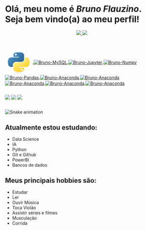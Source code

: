 # **Olá, meu nome é _Bruno Flauzino_. Seja bem vindo(a) ao meu perfil!**

<div align="center">
  <a href="https://github.com/BrunoFlauzinoDS">
  <img height="150em" src="https://github-readme-stats.vercel.app/api?username=BrunoFlauzinoDS&show_icons=true&theme=chartreuse-dark&include_all_commits=true&count_private=true"/>
  <img height="150em" src="https://github-readme-stats.vercel.app/api/top-langs/?username=BrunoFlauzinoDS&layout=compact&langs_count=7&theme=chartreuse-dark"/>
</div>
  
##
  
<div style="display: inline_block"><br>
  <img align="center" alt="Bruno-Python" height="80" width="90" src="https://raw.githubusercontent.com/devicons/devicon/master/icons/python/python-original.svg">
  <img align="center" alt="Bruno-MySQL" height="80" width="90" src="https://cdn.jsdelivr.net/gh/devicons/devicon/icons/mysql/mysql-original-wordmark.svg" />
  <img align="center" alt="Bruno-Jupyter" height="80" width="90" src="https://cdn.jsdelivr.net/gh/devicons/devicon/icons/jupyter/jupyter-original-wordmark.svg" />
  <img align="center" alt="Bruno-Numpy" height="80" width="90" src="https://cdn.jsdelivr.net/gh/devicons/devicon/icons/numpy/numpy-original-wordmark.svg" />
  <img align="center" alt="Bruno-Pandas" height="80" width="90" src="https://cdn.jsdelivr.net/gh/devicons/devicon/icons/pandas/pandas-original-wordmark.svg" />
  <img align="center" alt="Bruno-Anaconda" height="80" width="90" src="https://cdn.jsdelivr.net/gh/devicons/devicon/icons/anaconda/anaconda-original-wordmark.svg" />
  <img align="center" alt="Bruno-Anaconda" height="80" width="90" src="https://cdn.jsdelivr.net/gh/devicons/devicon/icons/scikitlearn/scikitlearn-original.svg" />
  <img align="center" alt="Bruno-Anaconda" height="80" width="90" src="https://cdn.jsdelivr.net/gh/devicons/devicon/icons/vscode/vscode-original-wordmark.svg" />
  <img align="center" alt="Bruno-Anaconda" height="80" width="90" src="https://cdn.jsdelivr.net/gh/devicons/devicon/icons/matplotlib/matplotlib-original-wordmark.svg" />
  <img align="center" alt="Bruno-Anaconda" height="80" width="90" src="https://cdn.jsdelivr.net/gh/devicons/devicon/icons/notion/notion-original.svg" />
</div>
  
##
<div>
  <a href="https://instagram.com/eubrunoflauzino" target="_blank"><img src="https://img.shields.io/badge/-Instagram-%23E4405F?style=for-the-badge&logo=instagram&logoColor=white" target="_blank"></a> 
  <a href = "mailto:brunolcflauzino.ds@gmail.com"><img src="https://img.shields.io/badge/-Gmail-%23333?style=for-the-badge&logo=gmail&logoColor=white" target="_blank"></a>
  <a href="https://www.linkedin.com/in/brunoflauzino" target="_blank"><img src="https://img.shields.io/badge/-LinkedIn-%230077B5?style=for-the-badge&logo=linkedin&logoColor=white" target="_blank"></a>
</div>
  
##
  
![Snake animation](https://github.com/BrunoFlauzinoDS/BrunoFlauzinoDS/blob/output/github-contribution-grid-snake.svg)
  
##
  
## Atualmente estou estudando:

- Data Science
- IA
- Python
- Git e Github
- PowerBI
- Bancos de dados
  
## Meus principais hobbies são:

- Estudar
- Ler
- Ouvir Música
- Toca Violão
- Assistir séries e filmes
- Musculação
- Corrida
